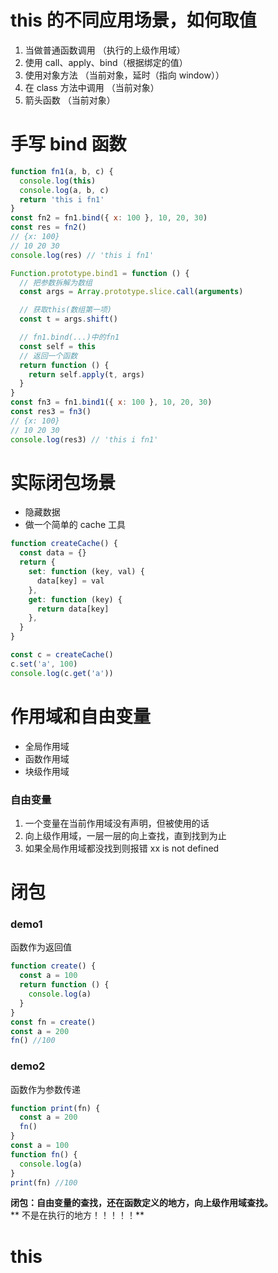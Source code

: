 # this 的不同应用场景，如何取值

1. 当做普通函数调用 （执行的上级作用域）
2. 使用 call、apply、bind（根据绑定的值）
3. 使用对象方法 （当前对象，延时（指向 window））
4. 在 class 方法中调用 （当前对象）
5. 箭头函数 （当前对象）

# 手写 bind 函数

```javascript
function fn1(a, b, c) {
  console.log(this)
  console.log(a, b, c)
  return 'this i fn1'
}
const fn2 = fn1.bind({ x: 100 }, 10, 20, 30)
const res = fn2()
// {x: 100}
// 10 20 30
console.log(res) // 'this i fn1'

Function.prototype.bind1 = function () {
  // 把参数拆解为数组
  const args = Array.prototype.slice.call(arguments)

  // 获取this(数组第一项)
  const t = args.shift()

  // fn1.bind(...)中的fn1
  const self = this
  // 返回一个函数
  return function () {
    return self.apply(t, args)
  }
}
const fn3 = fn1.bind1({ x: 100 }, 10, 20, 30)
const res3 = fn3()
// {x: 100}
// 10 20 30
console.log(res3) // 'this i fn1'
```

# 实际闭包场景

- 隐藏数据
- 做一个简单的 cache 工具

```javascript
function createCache() {
  const data = {}
  return {
    set: function (key, val) {
      data[key] = val
    },
    get: function (key) {
      return data[key]
    },
  }
}

const c = createCache()
c.set('a', 100)
console.log(c.get('a'))
```

# 作用域和自由变量

- 全局作用域
- 函数作用域
- 块级作用域

### 自由变量

1. 一个变量在当前作用域没有声明，但被使用的话
2. 向上级作用域，一层一层的向上查找，直到找到为止
3. 如果全局作用域都没找到则报错 xx is not defined

# 闭包

### demo1

函数作为返回值

```javascript
function create() {
  const a = 100
  return function () {
    console.log(a)
  }
}
const fn = create()
const a = 200
fn() //100
```

### demo2

函数作为参数传递

```javascript
function print(fn) {
  const a = 200
  fn()
}
const a = 100
function fn() {
  console.log(a)
}
print(fn) //100
```

**闭包：自由变量的查找，还在函数定义的地方，向上级作用域查找。**  
** 不是在执行的地方！！！！！**

# this
